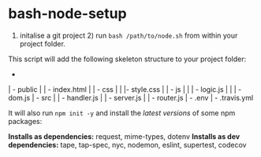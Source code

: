 # bash-node-setup
1) initalise a git project 2) run `bash /path/to/node.sh` from within your project folder.  

This script will add the following skeleton structure to your project folder: 

+
| - public
| | - index.html
| | - css
| | |- style.css
| | - js
| | | - logic.js
| | | - dom.js
| - src 
| | - handler.js
| | - server.js
| | - router.js
| - .env
| - .travis.yml

It will also run `npm init -y` and install the *latest versions* of some npm packages: 

**Installs as dependencies:** request, mime-types, dotenv
**Installs as dev dependencies:** tape, tap-spec, nyc, nodemon, eslint, supertest, codecov
